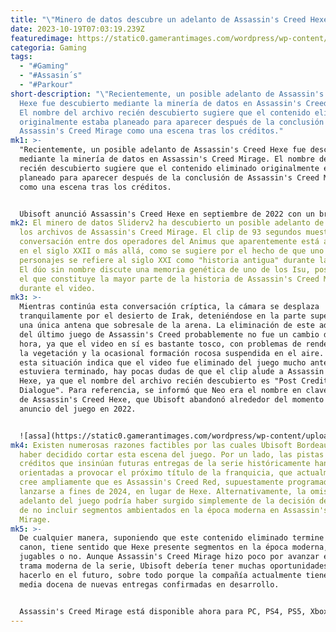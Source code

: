 ```yaml
---
title: "\"Minero de datos descubre un adelanto de Assassin's Creed Hexe en Mirage\""
date: 2023-10-19T07:03:19.239Z
featuredimage: https://static0.gamerantimages.com/wordpress/wp-content/uploads/2023/10/assassin-s-creed-mirage-basim-artwork-next-to-codename-hexe-logo.jpg?q=50&fit=contain&w=1140&h=&dpr=1.5
categoria: Gaming
tags:
  - "#Gaming"
  - "#Assasin´s"
  - "#Parkour"
short-description: "\"Recientemente, un posible adelanto de Assassin's Creed
  Hexe fue descubierto mediante la minería de datos en Assassin's Creed Mirage.
  El nombre del archivo recién descubierto sugiere que el contenido eliminado
  originalmente estaba planeado para aparecer después de la conclusión de
  Assassin's Creed Mirage como una escena tras los créditos."
mk1: >-
  "Recientemente, un posible adelanto de Assassin's Creed Hexe fue descubierto
  mediante la minería de datos en Assassin's Creed Mirage. El nombre del archivo
  recién descubierto sugiere que el contenido eliminado originalmente estaba
  planeado para aparecer después de la conclusión de Assassin's Creed Mirage
  como una escena tras los créditos.


  Ubisoft anunció Assassin's Creed Hexe en septiembre de 2022 con un breve avance de video que revelaba el logotipo y el nombre en clave del juego. Desde entonces, no se ha compartido nada más sobre el título, y su promoción inicial llevó a los seguidores a especular que el juego estaría ambientado en el siglo XVI en Europa, en plena época de los llamados juicios de brujas en el continente.
mk2: El minero de datos Sliderv2 ha descubierto un posible adelanto de Hexe en
  los archivos de Assassin's Creed Mirage. El clip de 93 segundos muestra una
  conversación entre dos operadores del Animus que aparentemente está ambientada
  en el siglo XXII o más allá, como se sugiere por el hecho de que uno de los
  personajes se refiere al siglo XXI como "historia antigua" durante la escena.
  El dúo sin nombre discute una memoria genética de uno de los Isu, posiblemente
  el que constituye la mayor parte de la historia de Assassin's Creed Mirage,
  durante el video.
mk3: >-
  Mientras continúa esta conversación críptica, la cámara se desplaza
  tranquilamente por el desierto de Irak, deteniéndose en la parte superior de
  una única antena que sobresale de la arena. La eliminación de este adelanto
  del último juego de Assassin's Creed probablemente no fue un cambio de última
  hora, ya que el video en sí es bastante tosco, con problemas de renderizado de
  la vegetación y la ocasional formación rocosa suspendida en el aire. Y aunque
  esta situación indica que el video fue eliminado del juego mucho antes de que
  estuviera terminado, hay pocas dudas de que el clip alude a Assassin's Creed
  Hexe, ya que el nombre del archivo recién descubierto es "Post Credits_AC Neo
  Dialogue". Para referencia, se informó que Neo era el nombre en clave original
  de Assassin's Creed Hexe, que Ubisoft abandonó alrededor del momento del
  anuncio del juego en 2022.


  ![assa](https://static0.gamerantimages.com/wordpress/wp-content/uploads/2022/09/assassins-creed-hexe-1.jpg?q=50&fit=crop&w=1500&dpr=1.5 "assa")
mk4: Existen numerosas razones factibles por las cuales Ubisoft Bordeaux podría
  haber decidido cortar esta escena del juego. Por un lado, las pistas tras los
  créditos que insinúan futuras entregas de la serie históricamente han estado
  orientadas a provocar el próximo título de la franquicia, que actualmente se
  cree ampliamente que es Assassin's Creed Red, supuestamente programado para
  lanzarse a fines de 2024, en lugar de Hexe. Alternativamente, la omisión del
  adelanto del juego podría haber surgido simplemente de la decisión de Ubisoft
  de no incluir segmentos ambientados en la época moderna en Assassin's Creed
  Mirage.
mk5: >-
  De cualquier manera, suponiendo que este contenido eliminado termine siendo
  canon, tiene sentido que Hexe presente segmentos en la época moderna, ya sean
  jugables o no. Aunque Assassin's Creed Mirage hizo poco por avanzar en la
  trama moderna de la serie, Ubisoft debería tener muchas oportunidades para
  hacerlo en el futuro, sobre todo porque la compañía actualmente tiene más de
  media docena de nuevas entregas confirmadas en desarrollo.


  Assassin's Creed Mirage está disponible ahora para PC, PS4, PS5, Xbox One y Xbox Series X/S. Se espera un puerto para el iPhone 15 Pro a principios de 2024."
---
```

